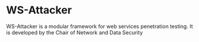 # WS-Attacker
WS-Attacker is a modular framework for web services penetration testing. It is developed by the Chair of Network and Data Security

